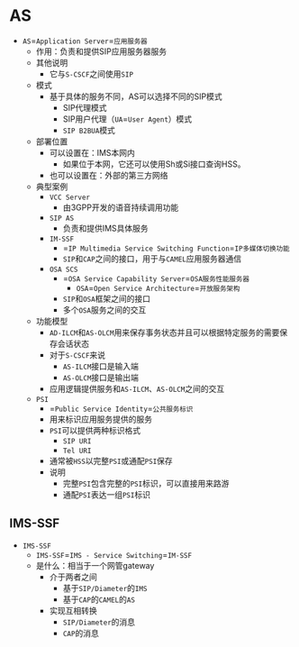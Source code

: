 
# AS

* `AS`=`Application Server`=`应用服务器`
  * 作用：负责和提供SIP应用服务器服务
  * 其他说明
    * 它与`S-CSCF`之间使用`SIP`
  * 模式
    * 基于具体的服务不同，AS可以选择不同的SIP模式
      * SIP代理模式
      * SIP用户代理（`UA`=`User Agent`）模式
      * `SIP B2BUA`模式
  * 部署位置
    * 可以设置在：IMS本网内
      * 如果位于本网，它还可以使用Sh或Si接口查询HSS。
    * 也可以设置在：外部的第三方网络
  * 典型案例
    * `VCC Server`
      * 由3GPP开发的语音持续调用功能
    * `SIP AS`
      * 负责和提供IMS具体服务
    * `IM-SSF`
      * =`IP Multimedia Service Switching Function`=`IP多媒体切换功能`
      * `SIP`和`CAP`之间的接口，用于与`CAMEL`应用服务器通信
    * `OSA SCS`
      * =`OSA Service Capability Server`=`OSA服务性能服务器`
        * `OSA`=`Open Service Architecture`=`开放服务架构`
      * `SIP`和`OSA`框架之间的接口
      * 多个`OSA`服务之间的交互
  * 功能模型
    * `AD-ILCM`和`AS-OLCM`用来保存事务状态并且可以根据特定服务的需要保存会话状态
    * 对于`S-CSCF`来说
      * `AS-ILCM`接口是输入端
      * `AS-OLCM`接口是输出端
    * 应用逻辑提供服务和`AS-ILCM`、`AS-OLCM`之间的交互
  * `PSI`
    * =`Public Service Identity`=`公共服务标识`
    * 用来标识应用服务提供的服务
    * `PSI`可以提供两种标识格式
      * `SIP URI`
      * `Tel URI`
    * 通常被`HSS`以完整`PSI`或通配`PSI`保存
    * 说明
      * 完整`PSI`包含完整的`PSI`标识，可以直接用来路游
      * 通配`PSI`表达一组`PSI`标识

## IMS-SSF

* `IMS-SSF`
  * `IMS-SSF`=`IMS - Service Switching`=`IM-SSF`
  * 是什么：相当于一个网管gateway
    * 介于两者之间
      * 基于`SIP/Diameter`的`IMS`
      * 基于`CAP`的`CAMEL`的`AS`
    * 实现互相转换
      * `SIP/Diameter`的消息
      * `CAP`的消息
